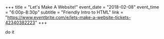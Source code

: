 +++
title = "Let's Make A Website!"
event_date = "2018-02-08"
event_time = "6:00p-8:30p"
subtitle = "Friendly Intro to HTML"
link = "https://www.eventbrite.com/e/lets-make-a-website-tickets-42340382223"
+++

do it